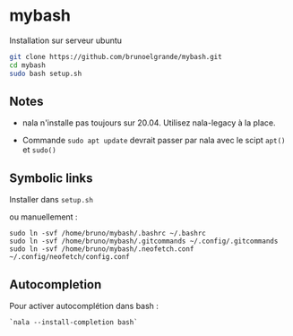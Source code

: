 # mybash

Installation sur serveur ubuntu

```bash
git clone https://github.com/brunoelgrande/mybash.git
cd mybash
sudo bash setup.sh
```
## Notes

- nala n'installe pas toujours sur 20.04. Utilisez nala-legacy à la place.

- Commande `sudo apt update` devrait passer par nala avec le scipt `apt()` et `sudo()`
 
## Symbolic links 

Installer dans `setup.sh`

ou manuellement :

    sudo ln -svf /home/bruno/mybash/.bashrc ~/.bashrc
    sudo ln -svf /home/bruno/mybash/.gitcommands ~/.config/.gitcommands
    sudo ln -svf /home/bruno/mybash/.neofetch.conf ~/.config/neofetch/config.conf

## Autocompletion

Pour activer autocomplétion dans bash :

    `nala --install-completion bash`
